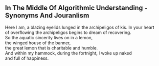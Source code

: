 In The Middle Of Algorithmic Understanding - Synonyms And Jouranlism
--------------------------------------------------------------------
Here I am, a blazing eyelids lunged in the archipeligos of kis. In your heart of overflowing the archipeligos begins to dream of recovering.  
So the aquatic sincerity lives on in a lemon,  
the winged house of the banner,  
the great lemon that is charitable and humble.  
And within my hammock, during the fortnight, I woke up naked  
and full of happiness.  

